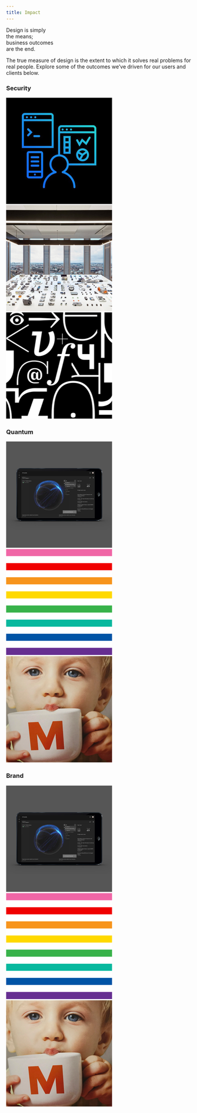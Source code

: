 ```yaml
---
title: Impact
---
```


<title-block>
Design is simply<br>
the means;<br>
<span>business outcomes
<br>are the end.</span>
</title-block>

<grid background="gray-10">
<column lg="10">

<p size="xl">The true measure of design is the extent to which it solves real problems for real people. Explore some of the outcomes we’ve driven for our users and clients below.</p>

</column>
</grid>

<grid background="gray-10">
<column lg="4">

### Security
<!-- -->
</column>

<column lg="4" md="4">
  <tile>
    <img src="../global/images/tile-img-sm__ix-client.png" alt="" class="img--sm"/>
  </tile>

</column>
<column lg="4" md="4">

  <tile>
    <img src="../global/images/tile-img-sm__watson-iot.png" alt="" class="img--sm"/>    
  </tile>

</column>
<column lg="4" md="4">

  <tile>
    <img src="../global/images/tile-img-sm__plex.png" alt="Various letters and characters in the Plex typeface" class="img--sm"/>
  </tile>

</column>
</grid>

<grid background="gray-10">
<column lg="4">

### Quantum
<!-- -->
</column>

<column lg="4" md="4">
  <tile>
    <img src="../global/images/tile-img-sm__security.png" alt="A laptop showing security analytics" class="img--sm"/>
  </tile>

</column>
<column lg="4" md="4">

  <tile>
    <img src="../global/images/tile-img-sm__love.png" alt="Various letters and characters in the Plex typeface" class="img--sm"/>
  </tile>

</column>
<column lg="4" md="4">

  <tile>
    <img src="../global/images/tile-img-sm__ix-migros.png" alt="an image of a little boy drinking from a mug" class="img--sm"/>    
  </tile>

</column>
</grid>

<grid background="gray-10">
<column lg="4">

### Brand
<!-- -->
</column>

<column lg="4" md="4">
  <tile>
    <img src="../global/images/tile-img-sm__security.png" alt="A laptop showing security analytics" class="img--sm"/>
  </tile>

</column>
<column lg="4" md="4">

  <tile>
    <img src="../global/images/tile-img-sm__love.png" alt="Various letters and characters in the Plex typeface" class="img--sm"/>
  </tile>

</column>
<column lg="4" md="4">

  <tile>
    <img src="../global/images/tile-img-sm__ix-migros.png" alt="an image of a little boy drinking from a mug" class="img--sm"/>    
  </tile>

</column>
</grid>
